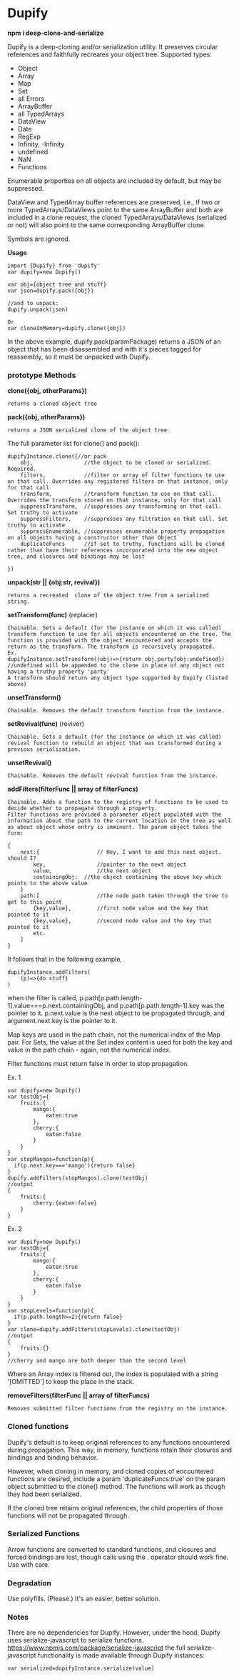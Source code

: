 ﻿



# Dupify
**npm i deep-clone-and-serialize**

Dupify is a deep-cloning and/or serialization utility. It preserves circular references and faithfully recreates your object tree.  Supported types:

* Object
* Array
* Map
* Set
* all Errors 
* ArrayBuffer
* all TypedArrays
* DataView
* Date
* RegExp
* Infinity,  -Infinity
* undefined
* NaN
* Functions

Enumerable properties on all objects are included by default, but may be suppressed.

DataView and TypedArray buffer references are preserved, i.e., If two or more TypedArrays/DataViews point to the same ArrayBuffer and both are included in a clone request, the cloned TypedArrays/DataViews (serialized or not) will also point to the same corresponding ArrayBuffer clone. 

Symbols are ignored. 

**Usage**
	
	import {Dupify} from 'dupify'
	var dupify=new Dupify()

	var obj={object tree and stuff}
	var json=dupify.pack({obj})
	
	//and to unpack:
	dupify.unpack(json)
	
	Or
	var cloneInMemory=dupify.clone({obj})
	
In the above example, dupify.pack(paramPackage) returns a JSON of an object that has been disassembled and with it's pieces tagged for reassembly, so it must be unpacked with Dupify. 

### prototype Methods
**clone({obj, otherParams})**

	returns a cloned object tree
  
**pack({obj, otherParams})**

	returns a JSON serialized clone of the object tree
The full parameter list for clone() and pack():

	dupifyInstance.clone({//or pack 
		obj,				//the object to be cloned or serialized. Required.
		filters,			//filter or array of filter functions to use on that call. Overrides any registered filters on that instance, only for that call
		transform,			//transform function to use on that call. Overrides the transform stored on that instance, only for that call
		suppressTransform,	//suppresses any transforming on that call. Set truthy to activate
		suppressFilters,	//suppresses any filtration on that call. Set truthy to activate
		suppressEnumerable,	//suppresses enumerable property propagation on all objects having a constructor other than Object`
		duplicateFuncs		//if set to truthy, functions will be cloned rather than have their references incorporated into the new object tree, and closures and bindings may be lost
		
	})




**unpack(str || {obj:str, revival})**

	returns a recreated  clone of the object tree from a serialized string. 
**setTransform(func)**  (replacer)

	Chainable. Sets a default (for the instance on which it was called) transform function to use for all objects encountered on the tree. The function is provided with the object encountered and accepts the return as the transform. The transform is recursively propagated.
	Ex.
	dupifyInstance.setTransform((obj)=>{return obj.party?obj:undefined})
	//undefined will be appended to the clone in place of any object not having a truthy property 'party'
	A transform should return any object type supported by Dupify (listed above)
	 
**unsetTransform()**

	Chainable. Removes the default transform function from the instance. 

**setRevival(func)**  (reviver)

	Chainable. Sets a default (for the instance on which it was called) revival function to rebuild an object that was transformed during a previous serialization.
	 
**unsetRevival()**

	Chainable. Removes the default revival function from the instance. 

**addFilters(filterFunc || array of filterFuncs)**

	Chainable. Adds a function to the registry of functions to be used to decide whether to propagate through a property. 
	Filter functions are provided a parameter object populated with the information about the path to the current location in the tree as well as about object whose entry is imminent. The param object takes the form:

	{
		next:{					// Hey, I want to add this next object. should I?
			key,				//pointer to the next object 
			value,				//the next object
			containingObj:	//the object containing the above key which points to the above value
		}
		path:[					//the node path taken through the tree to get to this point
			{key,value},		//first node value and the key that pointed to it
			{key,value},		//second node value and the key that pointed to it
			etc.
		]
	}

It follows that in the following example,

	dupifyInstance.addFilters(
		(p)=>{do stuff}
	)
 when the filter is called, p.path[p.path.length-1].value===p.next.containingObj, and   p.path[p.path.length-1].key was the pointer to it. p.next.value is the next object to be propagated through, and argument.next.key is the pointer to it.

Map keys are used in the path chain, not the numerical index of the Map pair.  For Sets, the value at the Set index content is used for both the key and value in the path chain - again, not the numerical index.

Filter functions must return false in order to stop propagation.

Ex. 1

	var dupify=new Dupify()
	var testObj={
		fruits:{
			mango:{
				eaten:true
			},
			cherry:{
				eaten:false
			}
		}
	}
	var stopMangos=function(p){
	  if(p.next.key==='mango'){return false}
	}	
	dupify.addFilters(stopMangos).clone(testObj)
	//output 
	{
		fruits:{
			cherry:{eaten:false}
		}
	}
 Ex. 2

	var dupify=new Dupify()
	var testObj={
		fruits:{
			mango:{
				eaten:true
			},
			cherry:{
				eaten:false
			}
		}
	}
	var stopLevels=function(p){
	  if(p.path.length>=2){return false}
	}	
	var clone=dupify.addFilters(stopLevels).clone(testObj)
	//output 
	{
		fruits:{}
	}
	//cherry and mango are both deeper than the second level

Where an Array index  is filtered out, the index is populated with a string '[OMITTED'] to keep the place in the stack.

**removeFilters(filterFunc || array of filterFuncs)**

	Removes submitted filter functions from the registry on the instance.


### Cloned functions
Dupify's default is to keep original references to any functions encountered during propagation. This way, in memory, functions retain their closures and  bindings and binding behavior. 

However, when cloning in memory, and cloned copies of encountered functions are desired, include a param 'duplicateFuncs:true' on the param object submitted to the clone() method.   The functions will work as though they had been serialized.

If the cloned tree retains original references, the child properties of those functions will not be propagated through.

### Serialized Functions
Arrow functions are converted to standard functions, and  closures and forced bindings are lost, though calls using the . operator should work fine. Use with care.  

### Degradation
Use polyfills. (Please.) It's an easier, better solution.

### Notes

There are no dependencies for Dupify. However, under the hood, Dupify uses serialize-javascript to serialize functions. https://www.npmjs.com/package/serialize-javascript
the full serialize-javascript functionality is made available through Dupify instances:

	var serialized=dupifyInstance.serialize(value)


